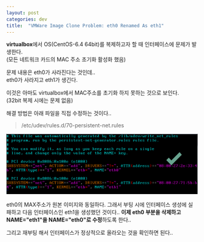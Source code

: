 ```yaml
---
layout: post
categories: dev 
title:  "VMWare Image Clone Problem: eth0 Renamed As eth1"
---
```



**virtualbox**에서 OS(CentOS-6.4 64bit)를 복제하고자 할 때 인터페이스에 문제가 발생한다.  
(모든 네트워크 카드의 MAC 주소 초기화 활성화 했음)  

문제 내용은 eth0가 사라진다는 것인데..  
eth0가 사라지고 eth1가 생긴다.  

이것은 아마도 virtualbox에서 MAC주소를 초기화 하지 못하는 것으로 보인다.  
(32bit 복제 시에는 문제 없음)  

해결 방법은 아래 파일을 직접 수정하는 것이다..  

>/etc/udev/rules.d/70-persistent-net.rules   

<img src="/image/rule.png"  style="max-width:100%;max-height:100%;">

eth0의 MAX주소가 원본 이미지와 동일하다. 그래서 부팅 시에 인터페이스 생성에 실패하고 다음 인터페이스인 eth1을 생성했던 것이다..
**이제 eth0 부분을 삭제하고 NAME="eth1"을 NAME="eth0"로 수정**하도록 한다..

그리고 재부팅 해서 인터페이스가 정상적으로 올라오는 것을 확인하면 된다..

